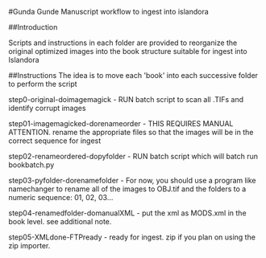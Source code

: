#Gunda Gunde Manuscript workflow to ingest into islandora

##Introduction

Scripts and instructions in each folder are provided to reorganize the original optimized images into the book structure suitable for ingest into Islandora


##Instructions
The idea is to move each 'book' into each successive folder to perform the script

step0-original-doimagemagick - RUN batch script to scan all .TIFs and identify corrupt images

step01-imagemagicked-dorenameorder - THIS REQUIRES MANUAL ATTENTION. rename the appropriate files so that the images will be in the correct sequence for ingest

step02-renameordered-dopyfolder - RUN batch script which will batch run bookbatch.py

step03-pyfolder-dorenamefolder - For now, you should use a program like namechanger to rename all of the images to OBJ.tif and the folders to a numeric sequence: 01, 02, 03...  

step04-renamedfolder-domanualXML - put the xml as MODS.xml in the book level.  see additional note.

step05-XMLdone-FTPready - ready for ingest.  zip if you plan on using the zip importer.
